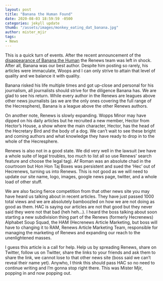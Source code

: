 ```yaml
---
layout: post
title: "Banana the Human Found"
date: 2020-08-03 18:59:59 -0500
categories: jekyll update
thumb: "/assets/images/monkey_eating_dat_banana.jpg"
author: mister_mjir
tags:
- News
---
```


This is a quick turn of events. After the recent announcement of the [disappearance of Banana the Human](https://hecrenews.github.io/jekyll/update/2020/08/03/the-disappearance-of-banana-the-human.html) the Renews team was left in shock. After all, Banana was our best author. Despite him posting so rarely, his articles were immaculate, Woops and I can only strive to attain that level of quality and we balance it with quality.

Banana risked his life multiple times and got up-close and personal for his journalism, all journalists should strive for the diligence Banana has. We are glad to see his return. While every author in the Renews are leagues above other news journalists (as we are the only ones covering the full range of the Hecresphere), Banana is a league above the other Renews authors.

On another note, Renews is slowly expanding. Wopps Minor may have dipped on his daily articles but he recruited a new member, Hector from Hector’s House, a show where the main character, Hector, has the head of the Hecretary Bird and the body of a dog. We can’t wait to see these bright and coming authors and what knowledge they have ready to drop in to the whole of the Hecresphere. 

Renews is also not in a good state. We did very well in the lawsuit (we have a whole suite of legal troubles, too much to list all so use Renews’ search feature and choose the legal tag). Af Roman was an absolute chad in the courtroom but Hon Hon Taj Boxes was persistent and sued the ‘Hec’ out of Hecrenews, turning us into Renews. This is not good as we will need to update our site name, logo, images, google news page, twitter, and a whole load of other stuff.

We are also facing fierce competition from that other news site you may have heard us talking about in recent articles. They have just passed 1000 total views and we are absolutely bamboozled on how we are not doing as good as them. HAC is saying our articles are not that good but they never said they were not that bad (heh heh…). I heard the boss talking about soon starting a new subdivision thing part of the Renews (formerly Hecrenews) Alphabet Soup Squad, the HAM (Hecrenews Article Marketing, but boss will have to changing it to RAM, Renews Article Marketing Team, responsible for managing the marketing of Renews and expanding our reach to the unenlightened masses.

I guess this article is a call for help. Help us by spreading Renews, share on Twitter, follow us on Twitter, share the links to your friends and ask them to share the link, we cannot lose to that other news site (boss said we can’t reveal their name yet). Anywho, I think this should pass HAC so no need to continue writing and I’m gonna stop right there. This was Mister Mjir, popping in and now popping out.
